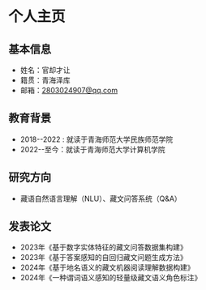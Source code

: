 # 个人主页
## 基本信息
- 姓名：官却才让
- 籍贯：青海泽库
- 邮箱：2803024907@qq.com

## 教育背景
- 2018--2022 : 就读于青海师范大学民族师范学院
- 2022--至今：就读于青海师范大学计算机学院

## 研究方向 
- 藏语自然语言理解（NLU）、藏文问答系统（Q&A）

## 发表论文
- 2023年《基于数字实体特征的藏文问答数据集构建》
- 2023年《基于答案感知的自回归藏文问题生成方法》
- 2024年《基于地名语义的藏文机器阅读理解数据构建》
- 2024年《一种谓词语义感知的轻量级藏文语义角色标注》
